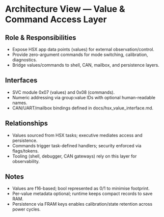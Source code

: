 # Architecture View — Value & Command Access Layer

## Role & Responsibilities
- Expose HSX app data points (values) for external observation/control.
- Provide zero-argument commands for mode switching, calibration, diagnostics.
- Bridge values/commands to shell, CAN, mailbox, and persistence layers.

## Interfaces
- SVC module 0x07 (values) and 0x08 (commands).
- Numeric addressing via group:value IDs with optional human-readable names.
- CAN/UART/mailbox bindings defined in docs/hsx_value_interface.md.

## Relationships
- Values sourced from HSX tasks; executive mediates access and persistence.
- Commands trigger task-defined handlers; security enforced via flags/tokens.
- Tooling (shell, debugger, CAN gateways) rely on this layer for observability.

## Notes
- Values are f16-based; bool represented as 0/1 to minimise footprint.
- Per-value metadata optional; runtime keeps compact records to save RAM.
- Persistence via FRAM keys enables calibration/state retention across power cycles.
